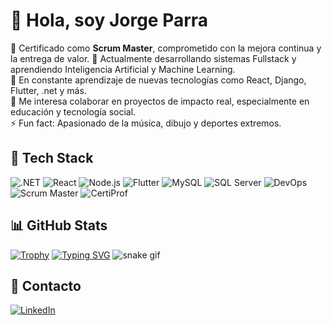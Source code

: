 # 👋 Hola, soy Jorge Parra 

🎯 Certificado como **Scrum Master**, comprometido con la mejora continua y la entrega de valor.
🔭 Actualmente desarrollando sistemas Fullstack y aprendiendo Inteligencia Artificial y Machine Learning.  
🌱 En constante aprendizaje de nuevas tecnologías como React, Django, Flutter, .net y más.  
💬 Me interesa colaborar en proyectos de impacto real, especialmente en educación y tecnología social.  
⚡ Fun fact: Apasionado de la música, dibujo y deportes extremos.


## 🧠 Tech Stack
![.NET](https://img.shields.io/badge/.NET-purple?logo=dotnet)
![React](https://img.shields.io/badge/React-61DAFB?logo=react)
![Node.js](https://img.shields.io/badge/Node.js-339933?logo=node.js)
![Flutter](https://img.shields.io/badge/Flutter-02569B?logo=flutter)
![MySQL](https://img.shields.io/badge/MySQL-00758F?logo=mysql)
![SQL Server](https://img.shields.io/badge/SQL_Server-CC2927?logo=microsoftsqlserver&logoColor=white)
![DevOps](https://img.shields.io/badge/DevOps-blueviolet?style=flat&logo=azuredevops&logoColor=white)
![Scrum Master](https://img.shields.io/badge/Scrum_Master-FFA500?style=flat&logo=jira&logoColor=white)
![CertiProf](https://img.shields.io/badge/CertiProf-Certified-blue?style=flat&logo=awesomelists&logoColor=white)

## 📊 GitHub Stats
[![Trophy](https://github-profile-trophy.vercel.app/?username=jlparra17&theme=algolia&row=1)](https://github.com/ryo-ma/github-profile-trophy)
[![Typing SVG](https://readme-typing-svg.herokuapp.com?lines=Hola,+soy+Jorge+Parra;Fullstack+Developer;DevOps+%7C+Scrum+Master+%7C+CertiProf;IA+%7C+ML+%7C+React+%7C+Django&center=true&width=500&height=50)](https://github.com/jlparra17)
![snake gif](https://github.com/jlparra17/jlparra17/blob/output/github-contribution-grid-snake.svg)

## 🔗 Contacto
[![LinkedIn](https://img.shields.io/badge/LinkedIn-blue?logo=linkedin&logoColor=white)](https://www.linkedin.com/in/jorge-luis-parra-naula-b2a7591aa/)
